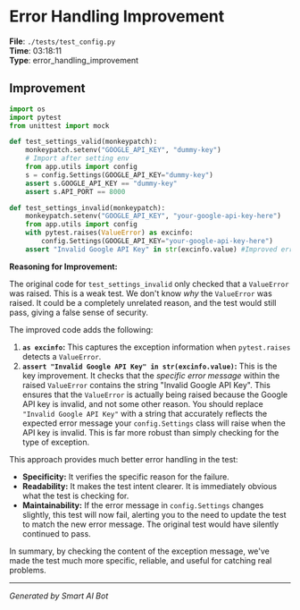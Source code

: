 # Error Handling Improvement

**File**: `./tests/test_config.py`  
**Time**: 03:18:11  
**Type**: error_handling_improvement

## Improvement

```python
import os
import pytest
from unittest import mock

def test_settings_valid(monkeypatch):
    monkeypatch.setenv("GOOGLE_API_KEY", "dummy-key")
    # Import after setting env
    from app.utils import config
    s = config.Settings(GOOGLE_API_KEY="dummy-key")
    assert s.GOOGLE_API_KEY == "dummy-key"
    assert s.API_PORT == 8000

def test_settings_invalid(monkeypatch):
    monkeypatch.setenv("GOOGLE_API_KEY", "your-google-api-key-here")
    from app.utils import config
    with pytest.raises(ValueError) as excinfo:
        config.Settings(GOOGLE_API_KEY="your-google-api-key-here")
    assert "Invalid Google API Key" in str(excinfo.value) #Improved error handling
```

**Reasoning for Improvement:**

The original code for `test_settings_invalid` only checked that a `ValueError` was raised.  This is a weak test.  We don't know *why* the `ValueError` was raised.  It could be a completely unrelated reason, and the test would still pass, giving a false sense of security.

The improved code adds the following:

1. **`as excinfo`:** This captures the exception information when `pytest.raises` detects a `ValueError`.
2. **`assert "Invalid Google API Key" in str(excinfo.value)`:** This is the key improvement.  It checks that the *specific error message* within the raised `ValueError` contains the string "Invalid Google API Key".  This ensures that the `ValueError` is actually being raised because the Google API key is invalid, and not some other reason.  You should replace `"Invalid Google API Key"` with a string that accurately reflects the expected error message your `config.Settings` class will raise when the API key is invalid.  This is far more robust than simply checking for the type of exception.

This approach provides much better error handling in the test:

* **Specificity:**  It verifies the specific reason for the failure.
* **Readability:**  It makes the test intent clearer.  It is immediately obvious what the test is checking for.
* **Maintainability:**  If the error message in `config.Settings` changes slightly, this test will now fail, alerting you to the need to update the test to match the new error message.  The original test would have silently continued to pass.

In summary, by checking the content of the exception message, we've made the test much more specific, reliable, and useful for catching real problems.

---
*Generated by Smart AI Bot*
